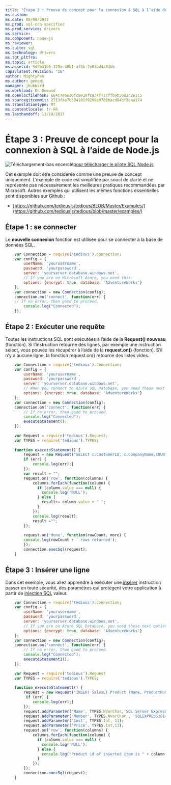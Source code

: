 ```yaml
---
title: "Étape 3 : Preuve de concept pour la connexion à SQL à l’aide de Node.js | Documents Microsoft"
ms.custom: 
ms.date: 08/08/2017
ms.prod: sql-non-specified
ms.prod_service: drivers
ms.service: 
ms.component: node-js
ms.reviewer: 
ms.suite: sql
ms.technology: drivers
ms.tgt_pltfrm: 
ms.topic: article
ms.assetid: 5d5b41b6-129a-40b1-af8b-7e8fbd4a84bb
caps.latest.revision: "16"
author: MightyPen
ms.author: genemi
manager: jhubbard
ms.workload: On Demand
ms.openlocfilehash: 664c786e36fc9938fca34f71cffb9b50d3c2e1c5
ms.sourcegitcommit: 2713f8e7b504101f9298a0706bacd84bf2eaa174
ms.translationtype: MT
ms.contentlocale: fr-FR
ms.lasthandoff: 11/18/2017
---
```

# <a name="step-3-proof-of-concept-connecting-to-sql-using-nodejs"></a>Étape 3 : Preuve de concept pour la connexion à SQL à l’aide de Node.js

![Téléchargement-bas encerclé](../../ssdt/media/download.png)[pour télécharger le pilote SQL Node.js](../sql-connection-libraries.md#anchor-20-drivers-relational-access)

Cet exemple doit être considérée comme une preuve de concept uniquement.  L’exemple de code est simplifiée par souci de clarté et ne représente pas nécessairement les meilleures pratiques recommandées par Microsoft. Autres exemples qui utilisent les mêmes fonctions essentielles sont disponibles sur Github :

- [https://github.com/tediousjs/tedious/BLOB/Master/Examples/](https://github.com/tediousjs/tedious/blob/master/examples/)
  
## <a name="step-1-connect"></a>Étape 1 : se connecter  
  
Le **nouvelle connexion** fonction est utilisée pour se connecter à la base de données SQL.  
  
```javascript  
    var Connection = require('tedious').Connection;  
    var config = {  
        userName: 'yourusername',  
        password: 'yourpassword',  
        server: 'yourserver.database.windows.net',  
        // If you are on Microsoft Azure, you need this:  
        options: {encrypt: true, database: 'AdventureWorks'}  
    };  
    var connection = new Connection(config);  
    connection.on('connect', function(err) {  
    // If no error, then good to proceed.  
        console.log("Connected");  
    });  
```  
  
## <a name="step-2--execute-a-query"></a>Étape 2 : Exécuter une requête  
  
  
Toutes les instructions SQL sont exécutées à l’aide de la **Request() nouveau** (fonction). Si l’instruction retourne des lignes, par exemple une instruction select, vous pouvez les récupérer à l’aide de la **request.on()** (fonction). S’il n’y a aucune ligne, la fonction request.on() retourne des listes vides.  
  
  
```javascript  
    var Connection = require('tedious').Connection;  
    var config = {  
        userName: 'yourusername',  
        password: 'yourpassword',  
        server: 'yourserver.database.windows.net',  
        // When you connect to Azure SQL Database, you need these next options.  
        options: {encrypt: true, database: 'AdventureWorks'}  
    };  
    var connection = new Connection(config);  
    connection.on('connect', function(err) {  
        // If no error, then good to proceed.  
        console.log("Connected");  
        executeStatement();  
    });  
  
    var Request = require('tedious').Request;  
    var TYPES = require('tedious').TYPES;  
  
    function executeStatement() {  
        request = new Request("SELECT c.CustomerID, c.CompanyName,COUNT(soh.SalesOrderID) AS OrderCount FROM SalesLT.Customer AS c LEFT OUTER JOIN SalesLT.SalesOrderHeader AS soh ON c.CustomerID = soh.CustomerID GROUP BY c.CustomerID, c.CompanyName ORDER BY OrderCount DESC;", function(err) {  
        if (err) {  
            console.log(err);}  
        });  
        var result = "";  
        request.on('row', function(columns) {  
            columns.forEach(function(column) {  
              if (column.value === null) {  
                console.log('NULL');  
              } else {  
                result+= column.value + " ";  
              }  
            });  
            console.log(result);  
            result ="";  
        });  
  
        request.on('done', function(rowCount, more) {  
        console.log(rowCount + ' rows returned');  
        });  
        connection.execSql(request);  
    }  
```  
  
## <a name="step-3-insert-a-row"></a>Étape 3 : Insérer une ligne  
  
Dans cet exemple, vous allez apprendre à exécuter une [insérer](../../t-sql/statements/insert-transact-sql.md) instruction passer en toute sécurité, des paramètres qui protègent votre application à partir de [injection SQL](../../relational-databases/tables/primary-and-foreign-key-constraints.md) valeur.    
  
  
```javascript  
    var Connection = require('tedious').Connection;  
    var config = {  
        userName: 'yourusername',  
        password: 'yourpassword',  
        server: 'yourserver.database.windows.net',  
        // If you are on Azure SQL Database, you need these next options.  
        options: {encrypt: true, database: 'AdventureWorks'}  
    };  
    var connection = new Connection(config);  
    connection.on('connect', function(err) {  
        // If no error, then good to proceed.  
        console.log("Connected");  
        executeStatement1();  
    });  
  
    var Request = require('tedious').Request  
    var TYPES = require('tedious').TYPES;  
  
    function executeStatement1() {  
        request = new Request("INSERT SalesLT.Product (Name, ProductNumber, StandardCost, ListPrice, SellStartDate) OUTPUT INSERTED.ProductID VALUES (@Name, @Number, @Cost, @Price, CURRENT_TIMESTAMP);", function(err) {  
         if (err) {  
            console.log(err);}  
        });  
        request.addParameter('Name', TYPES.NVarChar,'SQL Server Express 2014');  
        request.addParameter('Number', TYPES.NVarChar , 'SQLEXPRESS2014');  
        request.addParameter('Cost', TYPES.Int, 11);  
        request.addParameter('Price', TYPES.Int,11);  
        request.on('row', function(columns) {  
            columns.forEach(function(column) {  
              if (column.value === null) {  
                console.log('NULL');  
              } else {  
                console.log("Product id of inserted item is " + column.value);  
              }  
            });  
        });       
        connection.execSql(request);  
    }  
```  
